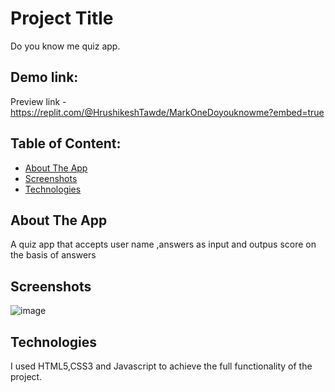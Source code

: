 # Project Title

Do you know me quiz app.

## Demo link:

Preview link - https://replit.com/@HrushikeshTawde/MarkOneDoyouknowme?embed=true

## Table of Content:

- [About The App](#about-the-app)
- [Screenshots](#screenshots)
- [Technologies](#technologies)

## About The App

A quiz app that accepts user name ,answers as input and outpus score on the basis of answers

## Screenshots

![image](https://user-images.githubusercontent.com/61748949/211258951-c7c5ccb8-8eb2-45db-bab9-d6ff1a096264.png)


## Technologies

I used HTML5,CSS3 and Javascript to achieve the full functionality of the project.


